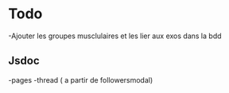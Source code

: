 # Todo

-Ajouter les groupes musclulaires et les lier aux exos dans la bdd

## Jsdoc

-pages
-thread ( a partir de followersmodal)
